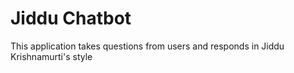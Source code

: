 # Jiddu Chatbot
This application takes questions from users and responds in Jiddu Krishnamurti's style
